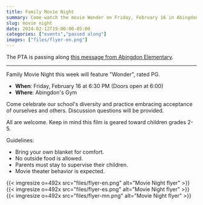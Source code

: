 ```yaml
--- 
title: Family Movie Night
summary: Come watch the movie Wonder on Friday, February 16 in Abingdon's gym.
slug: movie night
date: 2024-02-12T19:00:00-05:00
categories: ["events","passed along"]
images: ["files/flyer-en.png"]
---
```


The PTA is passing along [this message from Abingdon Elementary](https://abingdon.apsva.us/post/family-movie-night/).

---

Family Movie Night this week will feature "Wonder", rated PG. 

- **When**: Friday, February 16 at 6:30 PM (Doors open at 6:00)
- **Where**: Abingdon's Gym

Come celebrate our school's diversity and practice embracing acceptance of ourselves and others. Discussion questions will be provided.

All are welcome. Keep in mind this film is geared toward children grades 2-5.

Guidelines:
- Bring your own blanket for comfort.
- No outside food is allowed.
- Parents must stay to supervise their children.
- Movie theater behavior is expected.

{{< imgresize o=492x src="files/flyer-en.png" alt="Movie Night flyer" >}}
{{< imgresize o=492x src="files/flyer-es.png" alt="Movie Night flyer" >}}
{{< imgresize o=492x src="files/flyer-mn.png" alt="Movie Night flyer" >}}